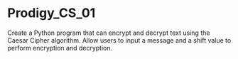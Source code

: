 # Prodigy_CS_01

Create a Python program that can
encrypt and decrypt text using the
Caesar Cipher algorithm. Allow
users to input a message and a
shift value to perform encryption
and decryption.

